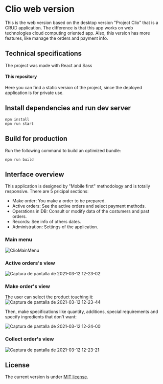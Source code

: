 # Clio web version

This is the web version based on the desktop version "Project Clio" that is a CRUD application. The difference is that this app works on web technologies cloud computing oriented app. Also, this version has more features, like manage the orders and payment info.

## Technical specifications

The project was made with React and Sass

#### This repository

Here you can find a static version of the project, since the deployed application is for private use.

## Install dependencies and run dev server

```
npm install
npm run start
```

## Build for production

Run the following command to build an optimized bundle:

```
npm run build
```

## Interface overview

This application is designed by "Mobile first" methodology and is totally responsive. There are 5 pricipal sections:
- Make order: You make a order to be prepared.
- Active orders: See the active orders and select payment methods.
- Operations in DB: Consult or modify data of the costumers and past orders.
- Records: See info of others dates.
- Administration: Settings of the application.

### Main menu

![ClioMainMenu](https://user-images.githubusercontent.com/43974127/110976366-cca48380-832e-11eb-90b0-ce8d95da2adc.png)

### Active orders's view

![Captura de pantalla de 2021-03-12 12-23-02](https://user-images.githubusercontent.com/43974127/110976490-efcf3300-832e-11eb-843a-099983df6e18.png)

### Make order's view
The user can select the product touching it:
![Captura de pantalla de 2021-03-12 12-23-44](https://user-images.githubusercontent.com/43974127/110976553-04abc680-832f-11eb-8397-e5690ab1a3b9.png)


Then, make specifications like quantity, additions, special requirements and specify ingredients that don't want:

![Captura de pantalla de 2021-03-12 12-24-00](https://user-images.githubusercontent.com/43974127/110976805-60764f80-832f-11eb-9c49-e1ed4cfb4b90.png)

### Collect order's view

![Captura de pantalla de 2021-03-12 12-23-21](https://user-images.githubusercontent.com/43974127/110976907-7be15a80-832f-11eb-8b4d-eff9de1fc1e4.png)

## License
The current version is under [MIT license](https://opensource.org/licenses/MIT).




